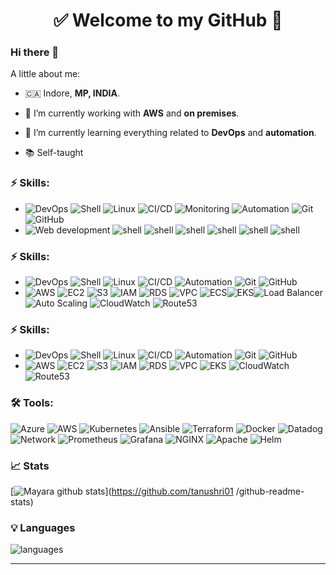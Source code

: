 
<h1 align="center"> 
	✅ Welcome to my GitHub 🚀
</h1>

### Hi there 👋

<!--
**Tanushri Mujwar** is a ✨ _special_ ✨ repository because its `README.md` (this file) appears on your GitHub profile.
-->

A little about me:

-  🇨🇦  Indore, **MP, INDIA**.
- 🔭  I’m currently working with **AWS** and **on premises**.
- 🌱  I’m currently learning everything related to **DevOps** and **automation**.

- 📚  Self-taught

### ⚡ Skills:
- ![DevOps](https://img.shields.io/badge/-DevOps-yellowgreen) ![Shell](https://img.shields.io/badge/-Shell-4EAA25?&logo=gnu%20bash&logoColor=FFFFFF) ![Linux](https://img.shields.io/badge/-Linux-FCC624?&logo=linux&logoColor=FFFFFF) ![CI/CD](https://img.shields.io/badge/-CI/CD-yellowgreen) ![Monitoring](https://img.shields.io/badge/-Monitoring-red) ![Automation](https://img.shields.io/badge/-Automation-green) ![Git](https://img.shields.io/badge/-Git-F05032?&logo=git&logoColor=FFFFFF) ![GitHub](https://img.shields.io/badge/-GitHub-181717?&logo=GitHub&logoColor=FFFFFF) 
- ![Web development](https://img.shields.io/badge/-Html-yellowgreen) ![shell](https://img.shields.io/badge/-CSS-yellow) ![shell](https://img.shields.io/badge/-javascript-purple)
![shell](https://img.shields.io/badge/-reactjs-pink) ![shell](https://img.shields.io/badge/-redux-coral) ![shell](https://img.shields.io/badge/-API%20integration-red) ![shell](https://img.shields.io/badge/-Material%20UI-blue)


### ⚡ Skills:
- ![DevOps](https://img.shields.io/badge/-DevOps-yellowgreen) ![Shell](https://img.shields.io/badge/-Shell-4EAA25?&logo=gnu%20bash&logoColor=FFFFFF) ![Linux](https://img.shields.io/badge/-Linux-FCC624?&logo=linux&logoColor=FFFFFF) ![CI/CD](https://img.shields.io/badge/-CI/CD-yellowgreen) ![Automation](https://img.shields.io/badge/-Automation-green) ![Git](https://img.shields.io/badge/-Git-F05032?&logo=git&logoColor=FFFFFF) ![GitHub](https://img.shields.io/badge/-GitHub-181717?&logo=GitHub&logoColor=FFFFFF)  
- ![AWS](https://img.shields.io/badge/-AWS-232F3E?&logo=amazon%20aws&logoColor=FFFFFF) ![EC2](https://img.shields.io/badge/-EC2-orange?&logo=amazonec2&logoColor=FFFFFF) ![S3](https://img.shields.io/badge/-S3-569A31?&logo=amazons3&logoColor=FFFFFF) ![IAM](https://img.shields.io/badge/-IAM-DD344C?&logo=amazonaws&logoColor=FFFFFF) ![RDS](https://img.shields.io/badge/-RDS-527FFF?&logo=amazonrds&logoColor=FFFFFF) ![VPC](https://img.shields.io/badge/-VPC-FF9900?&logo=amazonaws&logoColor=FFFFFF) ![ECS](https://img.shields.io/badge/-ECS-FF9900?&logo=amazonecs&logoColor=FFFFFF)![EKS](https://img.shields.io/badge/-EKS-FF9950?&logo=amazoneks&logoColor=FFFFFF)![Load Balancer](https://img.shields.io/badge/-Load%20Balancer-006699?&logo=awselasticloadbalancing&logoColor=FFFFFF) ![Auto Scaling](https://img.shields.io/badge/-Auto%20Scaling-FF4F8B?&logo=amazonaws&logoColor=FFFFFF) ![CloudWatch](https://img.shields.io/badge/-CloudWatch-FF4F8B?&logo=amazoncloudwatch&logoColor=FFFFFF) ![Route53](https://img.shields.io/badge/-Route%2053-8C4FFF?&logo=amazonroute53&logoColor=FFFFFF)  


### ⚡ Skills:
- ![DevOps](https://img.shields.io/badge/-DevOps-yellowgreen) ![Shell](https://img.shields.io/badge/-Shell-4EAA25?&logo=gnu%20bash&logoColor=FFFFFF) ![Linux](https://img.shields.io/badge/-Linux-FCC624?&logo=linux&logoColor=FFFFFF) ![CI/CD](https://img.shields.io/badge/-CI/CD-yellowgreen) ![Automation](https://img.shields.io/badge/-Automation-green) ![Git](https://img.shields.io/badge/-Git-F05032?&logo=git&logoColor=FFFFFF) ![GitHub](https://img.shields.io/badge/-GitHub-181717?&logo=GitHub&logoColor=FFFFFF)  
- ![AWS](https://img.shields.io/badge/-AWS-232F3E?&logo=amazon%20aws&logoColor=FFFFFF) ![EC2](https://img.shields.io/badge/-EC2-orange?&logo=amazonec2&logoColor=FFFFFF) ![S3](https://img.shields.io/badge/-S3-569A31?&logo=amazons3&logoColor=FFFFFF) ![IAM](https://img.shields.io/badge/-IAM-DD344C?&logo=amazonaws&logoColor=FFFFFF) ![RDS](https://img.shields.io/badge/-RDS-527FFF?&logo=amazonrds&logoColor=FFFFFF) ![VPC](https://img.shields.io/badge/-VPC-FF9900?&logo=amazonaws&logoColor=FFFFFF) ![EKS](https://img.shields.io/badge/-EKS-FF9900?&logo=amazoneks&logoColor=FFFFFF) ![CloudWatch](https://img.shields.io/badge/-CloudWatch-FF4F8B?&logo=amazoncloudwatch&logoColor=FFFFFF) ![Route53](https://img.shields.io/badge/-Route%2053-8C4FFF?&logo=amazonroute53&logoColor=FFFFFF)  


### 🛠 Tools:
![Azure](https://img.shields.io/badge/-Azure-326CE5?&logo=Azure&logoColor=FFFFFF) ![AWS](https://img.shields.io/badge/-AWS-232F3E?&logo=amazon%20aws&logoColor=FFFFFF) ![Kubernetes](https://img.shields.io/badge/-Kubernetes-326CE5?&logo=kubernetes&logoColor=FFFFFF) ![Ansible](https://img.shields.io/badge/-Ansible-EE0000?&logo=ansible&logoColor=FFFFFF) ![Terraform](https://img.shields.io/badge/-Terraform-623CE4?&logo=terraform&logoColor=FFFFF) ![Docker](https://img.shields.io/badge/-Docker-2496ED?&logo=docker&logoColor=FFFFFF) ![Datadog](https://img.shields.io/badge/-Datadog-632CA6?&logo=Datadog&logoColor=FFFFFF) ![Network](https://img.shields.io/badge/-Network-brightgreen?&logo=Network&logoColor=FFFFFF) ![Prometheus](https://img.shields.io/badge/-Prometheus-E6522C?&logo=prometheus&logoColor=FFFFFF) ![Grafana](https://img.shields.io/badge/-Grafana-F46800?&logo=grafana&logoColor=FFFFFF) ![NGINX](https://img.shields.io/badge/-NGINX-009639?&logo=nginx&logoColor=FFFFFF) ![Apache](https://img.shields.io/badge/-Apache-009639?&logo=apache&logoColor=FFFFFF) ![Helm](https://img.shields.io/badge/-Helm-0F1689?&logo=helm&logoColor=FFFFFF)

### 📈 Stats 
 
[![Mayara github stats](https://github-readme-stats.vercel.app/api?username=tanushri01&theme=cobalt&show_icons=true)](https://github.com/tanushri01 /github-readme-stats)

### 💡  Languages 
![languages](https://github-readme-stats.vercel.app/api/top-langs/?username=tanushri01&hide=scss&layout=compact&theme=cobalt&title_color=2ED3EA)

<hr>
